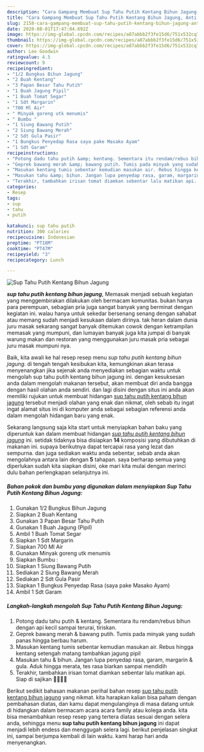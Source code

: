 ```yaml
---
description: "Cara Gampang Membuat Sup Tahu Putih Kentang Bihun Jagung, Anti Gagal"
title: "Cara Gampang Membuat Sup Tahu Putih Kentang Bihun Jagung, Anti Gagal"
slug: 2158-cara-gampang-membuat-sup-tahu-putih-kentang-bihun-jagung-anti-gagal
date: 2020-08-01T17:47:04.692Z
image: https://img-global.cpcdn.com/recipes/a87abbb2f3fe15d6/751x532cq70/sup-tahu-putih-kentang-bihun-jagung-foto-resep-utama.jpg
thumbnail: https://img-global.cpcdn.com/recipes/a87abbb2f3fe15d6/751x532cq70/sup-tahu-putih-kentang-bihun-jagung-foto-resep-utama.jpg
cover: https://img-global.cpcdn.com/recipes/a87abbb2f3fe15d6/751x532cq70/sup-tahu-putih-kentang-bihun-jagung-foto-resep-utama.jpg
author: Leo Goodwin
ratingvalue: 4.5
reviewcount: 9
recipeingredient:
- "1/2 Bungkus Bihun Jagung"
- "2 Buah Kentang"
- "3 Papan Besar Tahu Putih"
- "1 Buah Jagung Pipil"
- "1 Buah Tomat Segar"
- "1 Sdt Margarin"
- "700 Ml Air"
- " Minyak goreng utk menumis"
- " Bumbu "
- "1 Siung Bawang Putih"
- "2 Siung Bawang Merah"
- "2 Sdt Gula Pasir"
- "1 Bungkus Penyedap Rasa saya pake Masako Ayam"
- "1 Sdt Garam"
recipeinstructions:
- "Potong dadu tahu putih &amp; kentang. Sementara itu rendam/rebus bihun dengan api kecil sampai terurai, tiriskan."
- "Geprek bawang merah &amp; bawang putih. Tumis pada minyak yang sudah panas hingga berbau harum."
- "Masukan kentang tumis sebentar kemudian masukan air. Rebus hingga kentang setengah matang tambahkan jagung pipil"
- "Masukan tahu &amp; bihun. Jangan lupa penyedap rasa, garam, margarin &amp; gula. Aduk hingga merata, tes rasa biarkan sampai mendidih"
- "Terakhir, tambahkan irisan tomat diamkan sebentar lalu matikan api. Siap di sajikan 🍲🍲🍲🍲"
categories:
- Resep
tags:
- sup
- tahu
- putih

katakunci: sup tahu putih 
nutrition: 300 calories
recipecuisine: Indonesian
preptime: "PT18M"
cooktime: "PT47M"
recipeyield: "3"
recipecategory: Lunch

---
```



![Sup Tahu Putih Kentang Bihun Jagung](https://img-global.cpcdn.com/recipes/a87abbb2f3fe15d6/751x532cq70/sup-tahu-putih-kentang-bihun-jagung-foto-resep-utama.jpg)

<b><i>sup tahu putih kentang bihun jagung</i></b>, Memasak menjadi sebuah kegiatan yang menggembirakan dilakukan oleh bermacam komunitas. bukan hanya para perempuan, sebagian pria juga sangat banyak yang berminat dengan kegiatan ini. walau hanya untuk sekedar bersenang senang dengan sahabat atau memang sudah menjadi kesukaan dalam dirinya. tak heran dalam dunia juru masak sekarang sangat banyak ditemukan cowok dengan ketrampilan memasak yang mumpuni, dan lumayan banyak juga kita jumpai di banyak warung makan dan restoran yang menggunakan juru masak pria sebagai juru masak mumpuni nya.



Baik, kita awali ke hal resep resep menu <i>sup tahu putih kentang bihun jagung</i>. di tengah tengah kesibukan kita, kemungkinan akan terasa menyenangkan jika sejenak anda menyediakan sebagian waktu untuk mengolah sup tahu putih kentang bihun jagung ini. dengan kesuksesan anda dalam mengolah makanan tersebut, akan membuat diri anda bangga dengan hasil olahan anda sendiri. dan lagi disini dengan situs ini anda akan memiliki rujukan untuk membuat hidangan <u>sup tahu putih kentang bihun jagung</u> tersebut menjadi olahan yang enak dan nikmat, oleh sebab itu ingat ingat alamat situs ini di komputer anda sebagai sebagian referensi anda dalam mengolah hidangan baru yang enak.


Sekarang langsung saja kita start untuk menyiapkan bahan baku yang diperuntuk kan dalam membuat hidangan <u><i>sup tahu putih kentang bihun jagung</i></u> ini. setidak tidaknya bisa disiapkan <b>14</b> komposisi yang dibutuhkan di makanan ini. supaya berikutnya dapat tercapai rasa yang lezat dan sempurna. dan juga sediakan waktu anda sebentar, sebab anda akan mengolahnya antara lain dengan <b>5</b> tahapan. saya berharap semua yang diperlukan sudah kita siapkan disini, oke mari kita mulai dengan merinci dulu bahan perlengkapan selanjutnya ini.

<!--inarticleads1-->

##### Bahan pokok dan bumbu yang digunakan dalam menyiapkan Sup Tahu Putih Kentang Bihun Jagung:

1. Gunakan 1/2 Bungkus Bihun Jagung
1. Siapkan 2 Buah Kentang
1. Gunakan 3 Papan Besar Tahu Putih
1. Gunakan 1 Buah Jagung (Pipil)
1. Ambil 1 Buah Tomat Segar
1. Siapkan 1 Sdt Margarin
1. Siapkan 700 Ml Air
1. Gunakan  Minyak goreng utk menumis
1. Siapkan  Bumbu :
1. Siapkan 1 Siung Bawang Putih
1. Sediakan 2 Siung Bawang Merah
1. Sediakan 2 Sdt Gula Pasir
1. Siapkan 1 Bungkus Penyedap Rasa (saya pake Masako Ayam)
1. Ambil 1 Sdt Garam




<!--inarticleads2-->

##### Langkah-langkah mengolah Sup Tahu Putih Kentang Bihun Jagung:

1. Potong dadu tahu putih &amp; kentang. Sementara itu rendam/rebus bihun dengan api kecil sampai terurai, tiriskan.
1. Geprek bawang merah &amp; bawang putih. Tumis pada minyak yang sudah panas hingga berbau harum.
1. Masukan kentang tumis sebentar kemudian masukan air. Rebus hingga kentang setengah matang tambahkan jagung pipil
1. Masukan tahu &amp; bihun. Jangan lupa penyedap rasa, garam, margarin &amp; gula. Aduk hingga merata, tes rasa biarkan sampai mendidih
1. Terakhir, tambahkan irisan tomat diamkan sebentar lalu matikan api. Siap di sajikan 🍲🍲🍲🍲




Berikut sedikit bahasan makanan perihal bahan resep <u>sup tahu putih kentang bihun jagung</u> yang nikmat. kita harapkan kalian bisa paham dengan pembahasan diatas, dan kamu dapat mengulanginya di masa datang untuk di hidangkan dalam bermacam acara acara family atau kolega anda. kita bisa menambahkan resep resep yang tertera diatas sesuai dengan selera anda, sehingga menu <b>sup tahu putih kentang bihun jagung</b> ini dapat menjadi lebih endess dan menggugah selera lagi. berikut penjelasan singkat ini, sampai berjumpa kembali di lain waktu. kami harap hari anda menyenangkan.
